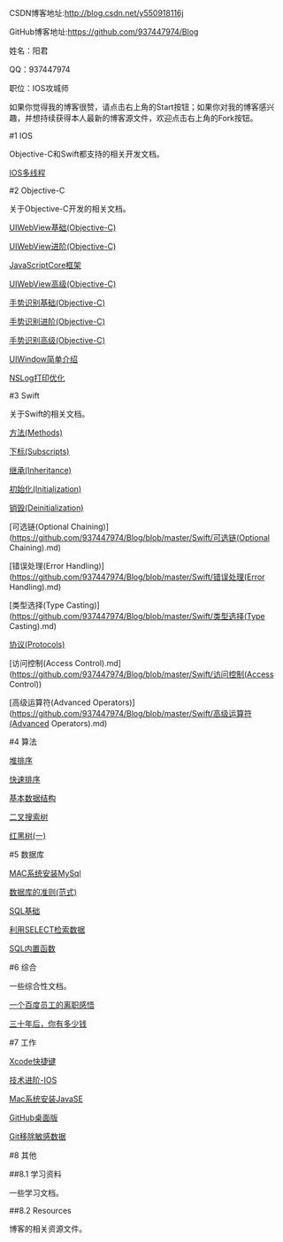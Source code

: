 CSDN博客地址:http://blog.csdn.net/y550918116j

GitHub博客地址:https://github.com/937447974/Blog

姓名：阳君

QQ：937447974

职位：IOS攻城师

如果你觉得我的博客很赞，请点击右上角的Start按钮；如果你对我的博客感兴趣，并想持续获得本人最新的博客源文件，欢迎点击右上角的Fork按钮。

#1 IOS

Objective-C和Swift都支持的相关开发文档。

[IOS多线程](https://github.com/937447974/Blog/blob/master/IOS/IOS多线程.md)

#2 Objective-C

关于Objective-C开发的相关文档。

[UIWebView基础(Objective-C)](https://github.com/937447974/Blog/blob/master/Objective-C/UIWebView基础(Objective-C).md)

[UIWebView进阶(Objective-C)](https://github.com/937447974/Blog/blob/master/Objective-C/UIWebView进阶(Objective-C).md)

[JavaScriptCore框架](https://github.com/937447974/Blog/blob/master/Objective-C/JavaScriptCore框架.md)

[UIWebView高级(Objective-C)](https://github.com/937447974/Blog/blob/master/Objective-C/UIWebView高级(Objective-C).md)

[手势识别基础(Objective-C)](https://github.com/937447974/Blog/blob/master/Objective-C/手势识别基础(Objective-C).md)

[手势识别进阶(Objective-C)](https://github.com/937447974/Blog/blob/master/Objective-C/手势识别进阶(Objective-C).md)

[手势识别高级(Objective-C)](https://github.com/937447974/Blog/blob/master/Objective-C/手势识别高级(Objective-C).md)

[UIWindow简单介绍](https://github.com/937447974/Blog/blob/master/Objective-C/UIWindow简单介绍.md)

[NSLog打印优化](https://github.com/937447974/Blog/blob/master/IOS/NSLog打印优化.md)

[](https://github.com/937447974/Blog/blob/master/Objective-C/)
[](https://github.com/937447974/Blog/blob/master/Objective-C/)
[](https://github.com/937447974/Blog/blob/master/Objective-C/)

#3 Swift

关于Swift的相关文档。

[方法(Methods)](https://github.com/937447974/Blog/blob/master/Swift/方法(Methods).md)

[下标(Subscripts)](https://github.com/937447974/Blog/blob/master/Swift/下标(Subscripts).md)

[继承(Inheritance)](https://github.com/937447974/Blog/blob/master/Swift/继承(Inheritance).md)

[初始化(Initialization)](https://github.com/937447974/Blog/blob/master/Swift/初始化(Initialization).md)

[销毁(Deinitialization)](https://github.com/937447974/Blog/blob/master/Swift/销毁(Deinitialization).md)

[可选链(Optional Chaining)](https://github.com/937447974/Blog/blob/master/Swift/可选链(Optional Chaining).md)

[错误处理(Error Handling)](https://github.com/937447974/Blog/blob/master/Swift/错误处理(Error Handling).md)

[类型选择(Type Casting)](https://github.com/937447974/Blog/blob/master/Swift/类型选择(Type Casting).md)

[协议(Protocols)](https://github.com/937447974/Blog/blob/master/Swift/协议(Protocols).md)

[访问控制(Access Control).md](https://github.com/937447974/Blog/blob/master/Swift/访问控制(Access Control))

[高级运算符(Advanced Operators)](https://github.com/937447974/Blog/blob/master/Swift/高级运算符(Advanced Operators).md)

[](https://github.com/937447974/Blog/blob/master/Swift/)

#4 算法

[堆排序](https://github.com/937447974/Blog/blob/master/算法/堆排序.md)

[快速排序](https://github.com/937447974/Blog/blob/master/算法/快速排序.md)

[基本数据结构](https://github.com/937447974/Blog/blob/master/算法/基本数据结构.md)

[二叉搜索树](https://github.com/937447974/Blog/blob/master/算法/二叉搜索树.md)

[红黑树(一)](https://github.com/937447974/Blog/blob/master/算法/红黑树(一).md)

#5 数据库

[MAC系统安装MySql](https://github.com/937447974/Blog/blob/master/数据库/MAC系统安装MySql.md)

[数据库的准则(范式)](https://github.com/937447974/Blog/blob/master/数据库/数据库的准则(范式).md)

[SQL基础](https://github.com/937447974/Blog/blob/master/数据库/SQL基础.md)

[利用SELECT检索数据](https://github.com/937447974/Blog/blob/master/数据库/利用SELECT检索数据.md)

[SQL内置函数](https://github.com/937447974/Blog/blob/master/数据库/SQL内置函数.md)

#6 综合

一些综合性文档。

[一个百度员工的离职感悟](https://github.com/937447974/Blog/blob/master/综合/一个百度员工的离职感悟.md)

[三十年后，你有多少钱](https://github.com/937447974/Blog/blob/master/综合/三十年后，你有多少钱.md)

[](https://github.com/937447974/Blog/blob/master/综合/)
[](https://github.com/937447974/Blog/blob/master/综合/)
[](https://github.com/937447974/Blog/blob/master/综合/)
[](https://github.com/937447974/Blog/blob/master/综合/)

#7 工作

[Xcode快捷键](https://github.com/937447974/Blog/blob/master/工作/Xcode快捷键.md)

[技术进阶-IOS](https://github.com/937447974/Blog/blob/master/工作/技术进阶-IOS.md)

[Mac系统安装JavaSE](https://github.com/937447974/Blog/blob/master/工作/Mac系统安装JavaSE.md)

[GitHub桌面版](https://github.com/937447974/Blog/blob/master/工作/GitHub桌面版.md)

[Git移除敏感数据](https://github.com/937447974/Blog/blob/master/工作/Git移除敏感数据.md)

#8 其他

##8.1 学习资料

一些学习文档。

##8.2 Resources

博客的相关资源文件。



